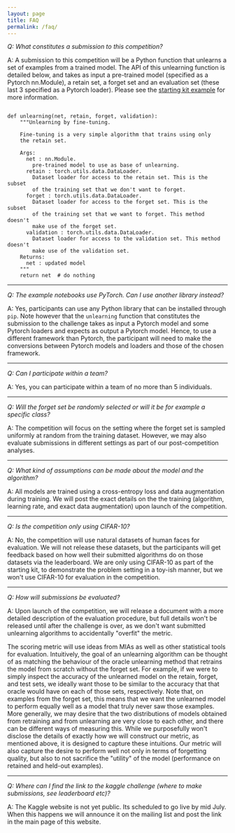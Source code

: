 ```yaml
---
layout: page
title: FAQ
permalink: /faq/
---
```


_Q: What constitutes a submission to this competition?_

A: A submission to this competition will be a Python function that unlearns a set of examples from a trained model. The API of this unlearning function is detailed below, and takes as input a pre-trained model (specified as a Pytorch nn.Module), a retain set, a forget set and an evaluation set (these last 3 specified as a Pytorch loader). Please see the [starting kit example](https://nbviewer.org/github/unlearning-challenge/starting-kit/blob/main/unlearning-CIFAR10.ipynb) for more information.

```

def unlearning(net, retain, forget, validation):
    """Unlearning by fine-tuning.

    Fine-tuning is a very simple algorithm that trains using only
    the retain set.

    Args:
      net : nn.Module.
        pre-trained model to use as base of unlearning.
      retain : torch.utils.data.DataLoader.
        Dataset loader for access to the retain set. This is the subset
        of the training set that we don't want to forget.
      forget : torch.utils.data.DataLoader.
        Dataset loader for access to the forget set. This is the subset
        of the training set that we want to forget. This method doesn't
        make use of the forget set.
      validation : torch.utils.data.DataLoader.
        Dataset loader for access to the validation set. This method doesn't
        make use of the validation set.
    Returns:
      net : updated model
    """
    return net  # do nothing
```

---

_Q: The example notebooks use PyTorch. Can I use another library instead?_

A: Yes, participants can use any Python library that can be installed through `pip`. Note however that the `unlearning` function that constitutes the submission to the challenge takes as input a Pytorch model and some Pytorch loaders and expects as output a Pytorch model. Hence, to use a different framework than Pytorch, the participant will need to make the conversions between Pytorch models and loaders and those of the chosen framework.

---

_Q: Can I participate within a team?_

A: Yes, you can participate within a team of no more than 5 individuals.

---

_Q: Will the forget set be randomly selected or will it be for example a specific class?_

A: The competition will focus on the setting where the forget set is sampled uniformly at random from the training dataset. However, we may also evaluate submissions in different settings as part of our post-competition analyses.


---

_Q: What kind of assumptions can be made about the model and the algorithm?_

A: All models are trained using a cross-entropy loss and data augmentation during training. We will post the exact details on the the training (algorithm, learning rate, and exact data augmentation) upon launch of the competition.

---

_Q: Is the competition only using CIFAR-10?_

A: No, the competition will use natural datasets of human faces for evaluation. We will not release these datasets, but the participants will get feedback based on how well their submitted algorithms do on those datasets via the leaderboard. We are only using CIFAR-10 as part of the starting kit, to demonstrate the problem setting in a toy-ish manner, but we won't use CIFAR-10 for evaluation in the competition. 

---

_Q: How will submissions be evaluated?_

A: Upon launch of the competition, we will release a document with a more detailed description of the evaluation procedure, but full details won't  be released until after the challenge is over, as we don't want submitted unlearning algorithms to accidentally "overfit" the metric. 

The scoring metric will use ideas from MIAs as well as other statistical tools for evaluation. Intuitively, the goal of an unlearning algorithm can be thought of as matching the behaviour of the oracle unlearning method that retrains the model from scratch without the forget set. For example, if we were to simply inspect the accuracy of the unlearned model on the retain, forget, and test sets, we ideally want those to be similar to the accuracy that that oracle would have on each of those sets, respectively. Note that, on examples from the forget set, this means that we want the unlearned model to perform equally well as a model that truly never saw those examples. More generally, we may desire that the two distributions of models obtained from retraining and from unlearning are very close to each other, and there can be different ways of measuring this. While we purposefully won't disclose the details of exactly how we will construct our metric, as mentioned above, it is designed to capture these intuitions. Our metric will also capture the desire to perform well not only in terms of forgetting quality, but also to not sacrifice the "utility" of the model (performance on retained and held-out examples).


---

_Q: Where can I find the link to the kaggle challenge (where to make submissions, see leaderboard etc)?_

A: The Kaggle website is not yet public. Its scheduled to go live by mid July. When this happens we will announce it on the mailing list and post the link in the main page of this website.

